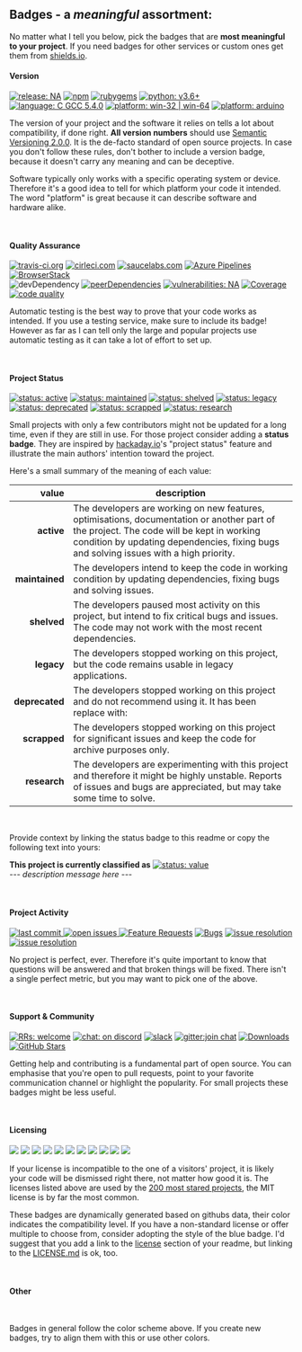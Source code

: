 ## Badges - a _meaningful_ assortment:

No matter what I tell you below, pick the badges that are **most meaningful to your project**. If you need badges for other services or custom ones get them from [shields.io][shields.io].

#### Version

<a href="#changelog"><img src="https://img.shields.io/github/release-pre/nqtronix/git-template.svg" alt="release: NA"></a>
<a href="https://www.npmjs.com/package/vue"><img src="https://img.shields.io/npm/v/vue.svg" alt="npm"></a>
<a href="https://rubygems.org/gems/bootstrap"><img src="https://img.shields.io/gem/v/bootstrap.svg" alt="rubygems"></a>
<a href=""><img src="https://img.shields.io/badge/python-v3.6+-blue.svg" alt="python: v3.6+"></a>
<a href="#about"><img src="https://img.shields.io/badge/language-C GCC 5.4.0-blue.svg" alt="language: C GCC 5.4.0"></a>
<a href=""><img src="https://img.shields.io/badge/platform-win--32 | win--64-blue.svg" alt="platform: win-32 | win-64"></a>
<a href=""><img src="https://img.shields.io/badge/platform-arduino-blue.svg" alt="platform: arduino"></a>


The version of your project and the software it relies on tells a lot about compatibility, if done right. **All version numbers** should use [Semantic Versioning 2.0.0][semver.org]. It is the de-facto standard of open source projects. In case you don't follow these rules, don't bother to include a version badge, because it doesn't carry any meaning and can be deceptive.

Software typically only works with a specific operating system or device. Therefore it's a good idea to tell for which platform your code it intended. The word "platform" is great because it can describe software and hardware alike.

<br>

#### Quality Assurance

<a href="https://travis-ci.org/freeCodeCamp/freeCodeCamp"><img src="https://travis-ci.org/freeCodeCamp/freeCodeCamp.svg?branch=staging" alt="travis-ci.org"></a>
<a href="https://circleci.com"><img src="https://circleci.com/gh/facebook/react.svg?style=shield&circle-token=:circle-token" alt="cirleci.com"></a>
<a href="https://app.saucelabs.com/builds/50f8372d79f743a3b25fb6ca4851ca4c"><img src="https://app.saucelabs.com/buildstatus/vuejs" alt="saucelabs.com"></a>
<a href="https://aka.ms/vscode-builds"><img src="https://vscode.visualstudio.com/_apis/public/build/definitions/a4cdce18-a05c-4bb8-9476-5d07e63bfd76/1/badge?branchName=master" alt="Azure Pipelines"></a>
<a href="https://www.browserstack.com/automate/public-build/SkxZcStBeExEdVJqQ2hWYnlWckpkNmNEY213SFp6WHFETWk2bGFuY3pCbz0tLXhqbHJsVlZhQnRBdEpod3NLSDMzaHc9PQ==--3d0b75245708616eb93113221beece33e680b229"><img src="https://www.browserstack.com/automate/badge.svg?badge_key=SkxZcStBeExEdVJqQ2hWYnlWckpkNmNEY213SFp6WHFETWk2bGFuY3pCbz0tLXhqbHJsVlZhQnRBdEpod3NLSDMzaHc9PQ==--3d0b75245708616eb93113221beece33e680b229" alt="BrowserStack"></a><br>
<img src="https://img.shields.io/david/dev/twbs/bootstrap.svg" alt="devDependency"></a>
<a href="https://coveralls.io/github/twbs/bootstrap?branch=v4-dev">
<img src="https://img.shields.io/david/peer/twbs/bootstrap.svg" alt="peerDependencies"></a>
<a href="https://david-dm.org/twbs/bootstrap?type=dev">
<a href="https://snyk.io/test/github/freecodecamp/freecodecamp"><img src="https://snyk.io/test/github/freecodecamp/freecodecamp/badge.svg" alt="vulnerabilities: NA"></a>
<a href="https://david-dm.org/twbs/bootstrap?type=peer"><img  src="https://img.shields.io/coveralls/github/twbs/bootstrap/v4-dev.svg" alt="Coverage"></a>
<a href="https://lgtm.com/projects/g/mrdoob/three.js/"><img src="https://img.shields.io/lgtm/grade/javascript/g/mrdoob/three.js.svg?label=code%20quality" alt="code quality"></a>

Automatic testing is the best way to prove that your code works as intended. If you use a testing service, make sure to include its badge! However as far as I can tell only the large and popular projects use automatic testing as it can take a lot of effort to set up.

<br>

#### Project Status

<a href="https://github.com/nqtronix/git-template/blob/master/badges.md#project-status"><img src="https://img.shields.io/badge/status-active-brightgreen.svg" alt="status: active"></a>
<a href="https://github.com/nqtronix/git-template/blob/master/badges.md#project-status"><img src="https://img.shields.io/badge/status-maintained-green.svg" alt="status: maintained"></a>
<a href="https://github.com/nqtronix/git-template/blob/master/badges.md#project-status"><img src="https://img.shields.io/badge/status-shelved-yellowgreen.svg" alt="status: shelved"></a>
<a href="https://github.com/nqtronix/git-template/blob/master/badges.md#project-status"><img src="https://img.shields.io/badge/status-legacy-yellow.svg" alt="status: legacy"></a>
<a href="https://github.com/nqtronix/git-template/blob/master/badges.md#project-status"><img src="https://img.shields.io/badge/status-deprecated-orange.svg" alt="status: deprecated"></a>
<a href="https://github.com/nqtronix/git-template/blob/master/badges.md#project-status"><img src="https://img.shields.io/badge/status-scrapped-red.svg" alt="status: scrapped"></a>
<a href="https://github.com/nqtronix/git-template/blob/master/badges.md#project-status"><img src="https://img.shields.io/badge/status-research-violet.svg" alt="status: research"></a>

Small projects with only a few contributors might not be updated for a long time, even if they are still in use. For those project consider adding a **status badge**. They are inspired by [hackaday.io]'s "project status" feature and illustrate the main authors' intention toward the project.

Here's a small summary of the meaning of each value:

value      | description
----------:| ---
**active** | The developers are working on new features, optimisations, documentation or another part of the project. The code will be kept in working condition by updating dependencies, fixing bugs and solving issues with a high priority.
**maintained** | The developers intend to keep the code in working condition by updating dependencies, fixing bugs and solving issues.
**shelved** | The developers paused most activity on this project, but intend to fix critical bugs and issues. The code may not work with the most recent dependencies.
 **legacy** | The developers stopped working on this project, but the code remains usable in legacy applications.
**deprecated** | The developers stopped working on this project and do not recommend using it. It has been replace with:
**scrapped** | The developers stopped working on this project for significant issues and keep the code for archive purposes only.
**research** | The developers are experimenting with this project and therefore it might be highly unstable. Reports of issues and bugs are appreciated, but may take some time to solve.

<br>

Provide context by linking the status badge to this readme or copy the following text into yours:

**This project is currently classified as** <a href="https://github.com/nqtronix/git-template/blob/master/badges.md#project-status"><img src="https://img.shields.io/badge/status-value-lightgrey.svg" alt="status: value"></a><br>
_--- description message here ---_


<br>

#### Project Activity

<a href="https://github.com/nqtronix/git-template/commits/master"><img src="https://img.shields.io/github/last-commit/nqtronix/git-template.svg" alt="last commit">
<a href="https://github.com/anfederico/Clairvoyant/issues"><img src="https://img.shields.io/github/issues/anfederico/Clairvoyant.svg" alt="open issues">
<a href="https://github.com/Microsoft/vscode/issues?q=is%3Aopen+is%3Aissue+label%3Afeature-request+sort%3Areactions-%2B1-desc"><img src="https://img.shields.io/github/issues/Microsoft/vscode/feature-request.svg" alt="Feature Requests"></a>
<a href="https://github.com/Microsoft/vscode/issues?utf8=✓&q=is%3Aissue+is%3Aopen+label%3Abug"><img src="https://img.shields.io/github/issues/Microsoft/vscode/bug.svg" alt="Bugs"></a>
<a href="https://isitmaintained.com"><img src="https://isitmaintained.com/badge/resolution/facebook/react.svg" alt="issue resolution"></a>
<a href="https://isitmaintained.com"><img src="https://isitmaintained.com/badge/open/facebook/react.svg" alt="issue resolution"></a>

No project is perfect, ever. Therefore it's quite important to know that questions will be answered and that broken things will be fixed. There isn't a single perfect metric, but you may want to pick one of the above.

<br>

#### Support & Community

<a href="http://makeapullrequest.com"><img src="https://img.shields.io/badge/PRs-welcome-brightgreen.svg" alt="RRs: welcome"></a>
<a href="https://chat.vuejs.org/"><img src="https://img.shields.io/badge/chat-on%20discord-7289da.svg" alt="chat: on discord"></a>
<a href="https://bootstrap-slack.herokuapp.com/"><img src="https://bootstrap-slack.herokuapp.com/badge.svg" alt="slack"></a>
<a href="https://gitter.im/airbnb/javascript?utm_source=badge&utm_medium=badge&utm_campaign=pr-badge"><img src="https://badges.gitter.im/Join%20Chat.svg" alt="gitter:join chat"></a>
<a href="https://npmcharts.com/compare/vue?minimal=true"><img src="https://img.shields.io/npm/dm/vue.svg" alt="Downloads"></a>
<a href=""><img src="https://img.shields.io/github/stars/IgorAntun/node-chat.svg" alt="GitHub Stars"></a>

Getting help and contributing is a fundamental part of open source. You can emphasise that you're open to pull requests, point to your favorite communication channel or highlight the popularity. For small projects these badges might be less useful.

<br>

#### Licensing

<a href="https://github.com/github/gitignore/blob/master/LICENSE.md"><img src="https://img.shields.io/github/license/github/gitignore.svg"></a>
<a href="https://github.com/rg3/youtube-dl/blob/master/LICENSE.md"><img src="https://img.shields.io/github/license/rg3/youtube-dl.svg"></a>
<a href="https://github.com/twbs/bootstrap/blob/v4-dev/LICENSE"><img src="https://img.shields.io/github/license/twbs/bootstrap.svg"></a>
<a href="https://github.com/tensorflow/tensorflow/blob/master/LICENSE.md"><img src="https://img.shields.io/github/license/tensorflow/tensorflow.svg"></a>
<a href="https://github.com/freeCodeCamp/freeCodeCamp/blob/master/LICENSE.md"><img src="https://img.shields.io/github/license/freeCodeCamp/freeCodeCamp.svg"></a>
<a href="https://github.comjwasham/coding-interview-university/blob/master/LICENSE.md"><img src="https://img.shields.io/github/license/jwasham/coding-interview-university.svg"></a>
<a href="https://github.com/justjavac/free-programming-books-zh_CN/blob/master/LICENSE.md"><img src="https://img.shields.io/github/license/justjavac/free-programming-books-zh_CN.svg"></a>
<a href="https://github.com/nodemailer/mailparser/blob/master/LICENSE.md"><img src="https://img.shields.io/github/license/nodemailer/mailparser.svg"></a>
<a href="https://github.com/sindresorhus/awesome/blob/master/LICENSE.md"><img src="https://img.shields.io/github/license/sindresorhus/awesome.svg"></a>
<a href="https://github.com/FortAwesome/Font-Awesome/blob/master/LICENSE.md"><img src="https://img.shields.io/github/license/FortAwesome/Font-Awesome.svg"></a>
<a href="#license"><img src="https://img.shields.io/badge/license-MIT | Unlicense-blue.svg"></a>

If your license is incompatible to the one of a visitors' project, it is likely your code will be dismissed right there, not matter how good it is. The licenses listed above are used by the [200 most stared projects][git-top200], the MIT license is by far the most common.

These badges are dynamically generated based on githubs data, their color indicates the compatibility level. If you have a non-standard license or offer multiple to choose from, consider adopting the style of the blue badge. I'd suggest that you add a link to the [license][git-readme-license] section of your readme, but linking to the [LICENSE.md][git-license] is ok, too.

<br>

#### Other

<a href="https://github.com/nqtronix/git-template/blob/master/README.md"><img src="https://img.shields.io/badge/%20%20-best-brightgreen.svg" alt=""></a>
<a href="https://github.com/nqtronix/git-template/blob/master/README.md"><img src="https://img.shields.io/badge/%20%20-good-green.svg" alt=""></a>
<a href="https://github.com/nqtronix/git-template/blob/master/README.md"><img src="https://img.shields.io/badge/%20%20-ok-yellowgreen.svg" alt=""></a>
<a href="https://github.com/nqtronix/git-template/blob/master/README.md"><img src="https://img.shields.io/badge/%20%20-meh-yellow.svg" alt=""></a>
<a href="https://github.com/nqtronix/git-template/blob/master/README.md"><img src="https://img.shields.io/badge/%20%20-bad-orange.svg" alt=""></a>
<a href="https://github.com/nqtronix/git-template/blob/master/README.md"><img src="https://img.shields.io/badge/%20%20-worst-red.svg" alt=""></a>
<a href="https://github.com/nqtronix/git-template/blob/master/README.md"><img src="https://img.shields.io/badge/%20%20-other-blue.svg" alt=""></a>
<a href="https://github.com/nqtronix/git-template/blob/master/README.md"><img src="https://img.shields.io/badge/%20%20-unknown-lightgrey.svg" alt=""></a>

Badges in general follow the color scheme above. If you create new badges, try to align them with this or use other colors.

<!-- LINKS -->

[semver.org]:https://semver.org/
[shields.io]:https://shields.io
[hackaday.io]:https://hackaday.io

[git-top200]:https://github.com/search?l=&p=1&q=stars%3A%3E500&ref=advsearch&type=Repositories&utf8=%E2%9C%93
[git-license]:https://github.com/nqtronix/git-template/blob/master/LICENSE.md
[git-readme-license]:https://github.com/nqtronix/git-template/blob/master/README.md#license



